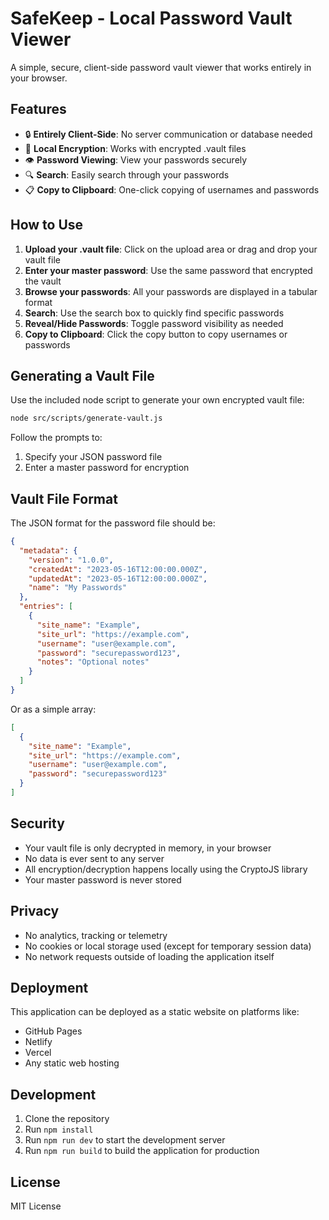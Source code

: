 
# SafeKeep - Local Password Vault Viewer

A simple, secure, client-side password vault viewer that works entirely in your browser.

## Features

- 🔒 **Entirely Client-Side**: No server communication or database needed
- 🔑 **Local Encryption**: Works with encrypted .vault files
- 👁️ **Password Viewing**: View your passwords securely
- 🔍 **Search**: Easily search through your passwords
- 📋 **Copy to Clipboard**: One-click copying of usernames and passwords

## How to Use

1. **Upload your .vault file**: Click on the upload area or drag and drop your vault file
2. **Enter your master password**: Use the same password that encrypted the vault
3. **Browse your passwords**: All your passwords are displayed in a tabular format
4. **Search**: Use the search box to quickly find specific passwords
5. **Reveal/Hide Passwords**: Toggle password visibility as needed
6. **Copy to Clipboard**: Click the copy button to copy usernames or passwords

## Generating a Vault File

Use the included node script to generate your own encrypted vault file:

```bash
node src/scripts/generate-vault.js
```

Follow the prompts to:
1. Specify your JSON password file
2. Enter a master password for encryption

## Vault File Format

The JSON format for the password file should be:

```json
{
  "metadata": {
    "version": "1.0.0",
    "createdAt": "2023-05-16T12:00:00.000Z",
    "updatedAt": "2023-05-16T12:00:00.000Z",
    "name": "My Passwords"
  },
  "entries": [
    {
      "site_name": "Example",
      "site_url": "https://example.com",
      "username": "user@example.com",
      "password": "securepassword123",
      "notes": "Optional notes"
    }
  ]
}
```

Or as a simple array:

```json
[
  {
    "site_name": "Example",
    "site_url": "https://example.com",
    "username": "user@example.com",
    "password": "securepassword123"
  }
]
```

## Security

- Your vault file is only decrypted in memory, in your browser
- No data is ever sent to any server
- All encryption/decryption happens locally using the CryptoJS library
- Your master password is never stored

## Privacy

- No analytics, tracking or telemetry
- No cookies or local storage used (except for temporary session data)
- No network requests outside of loading the application itself

## Deployment

This application can be deployed as a static website on platforms like:
- GitHub Pages
- Netlify
- Vercel
- Any static web hosting

## Development

1. Clone the repository
2. Run `npm install`
3. Run `npm run dev` to start the development server
4. Run `npm run build` to build the application for production

## License

MIT License
